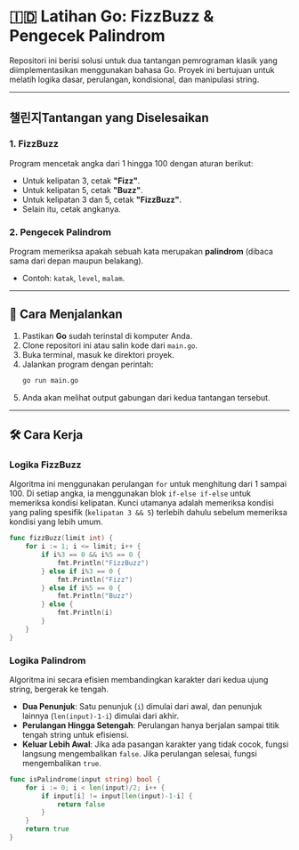 # 🇮🇩 Latihan Go: FizzBuzz & Pengecek Palindrom

Repositori ini berisi solusi untuk dua tantangan pemrograman klasik yang diimplementasikan menggunakan bahasa Go. Proyek ini bertujuan untuk melatih logika dasar, perulangan, kondisional, dan manipulasi string.

---

## 챌린지Tantangan yang Diselesaikan

### 1. FizzBuzz
Program mencetak angka dari 1 hingga 100 dengan aturan berikut:
-   Untuk kelipatan 3, cetak **"Fizz"**.
-   Untuk kelipatan 5, cetak **"Buzz"**.
-   Untuk kelipatan 3 dan 5, cetak **"FizzBuzz"**.
-   Selain itu, cetak angkanya.

### 2. Pengecek Palindrom
Program memeriksa apakah sebuah kata merupakan **palindrom** (dibaca sama dari depan maupun belakang).
-   Contoh: `katak`, `level`, `malam`.

---

## 🚀 Cara Menjalankan

1.  Pastikan **Go** sudah terinstal di komputer Anda.
2.  Clone repositori ini atau salin kode dari `main.go`.
3.  Buka terminal, masuk ke direktori proyek.
4.  Jalankan program dengan perintah:
    ```sh
    go run main.go
    ```
5.  Anda akan melihat output gabungan dari kedua tantangan tersebut.

---

## 🛠️ Cara Kerja

### Logika FizzBuzz
Algoritma ini menggunakan perulangan `for` untuk menghitung dari 1 sampai 100. Di setiap angka, ia menggunakan blok `if-else if-else` untuk memeriksa kondisi kelipatan. Kunci utamanya adalah memeriksa kondisi yang paling spesifik (`kelipatan 3 && 5`) terlebih dahulu sebelum memeriksa kondisi yang lebih umum.

```go
func fizzBuzz(limit int) {
    for i := 1; i <= limit; i++ {
        if i%3 == 0 && i%5 == 0 {
            fmt.Println("FizzBuzz")
        } else if i%3 == 0 {
            fmt.Println("Fizz")
        } else if i%5 == 0 {
            fmt.Println("Buzz")
        } else {
            fmt.Println(i)
        }
    }
}
```

### Logika Palindrom
Algoritma ini secara efisien membandingkan karakter dari kedua ujung string, bergerak ke tengah.
-   **Dua Penunjuk**: Satu penunjuk (`i`) dimulai dari awal, dan penunjuk lainnya (`len(input)-1-i`) dimulai dari akhir.
-   **Perulangan Hingga Setengah**: Perulangan hanya berjalan sampai titik tengah string untuk efisiensi.
-   **Keluar Lebih Awal**: Jika ada pasangan karakter yang tidak cocok, fungsi langsung mengembalikan `false`. Jika perulangan selesai, fungsi mengembalikan `true`.

```go
func isPalindrome(input string) bool {
    for i := 0; i < len(input)/2; i++ {
        if input[i] != input[len(input)-1-i] {
            return false
        }
    }
    return true
}
```